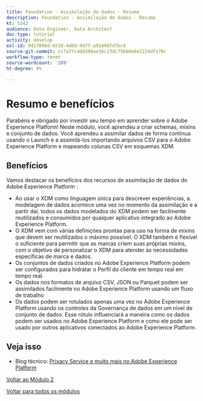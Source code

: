 ```yaml
---
title: Foundation - Assimilação de dados - Resumo
description: Foundation - Assimilação de dados - Resumo
kt: 5342
audience: Data Engineer, Data Architect
doc-type: tutorial
activity: develop
exl-id: 041f098d-6518-4db9-9d7f-a914907d7bc4
source-git-commit: cc7a77c4dd380ae1bc23dc75608e8e2224dfe78c
workflow-type: tm+mt
source-wordcount: '289'
ht-degree: 0%

---
```


# Resumo e benefícios

Parabéns e obrigado por investir seu tempo em aprender sobre o Adobe Experience Platform!
Neste módulo, você aprendeu a criar schemas, mixins e conjunto de dados. Você aprendeu a assimilar dados de forma contínua usando o Launch e a assimilá-los importando arquivos CSV para o Adobe Experience Platform e mapeando colunas CSV em esquemas XDM.

## Benefícios

Vamos destacar os benefícios dos recursos de assimilação de dados do Adobe Experience Platform :

- Ao usar o XDM como linguagem única para descrever experiências, a modelagem de dados acontece uma vez no momento da assimilação e a partir daí, todos os dados modelados do XDM podem ser facilmente reutilizados e consumidos por qualquer aplicativo integrado ao Adobe Experience Platform.
- O XDM vem com várias definições prontas para uso na forma de mixins que devem ser reutilizados o máximo possível. O XDM também é flexível o suficiente para permitir que as marcas criem suas próprias mixins, com o objetivo de personalizar o XDM para atender às necessidades específicas de marca e dados.
- Os conjuntos de dados criados no Adobe Experience Platform podem ser configurados para hidratar o Perfil do cliente em tempo real em tempo real.
- Os dados nos formatos de arquivo CSV, JSON ou Parquet podem ser assimilados facilmente no Adobe Experience Platform usando um fluxo de trabalho
- Os dados podem ser rotulados apenas uma vez no Adobe Experience Platform usando os controles da Governança de dados em um nível de conjunto de dados. Esse rótulo influenciará a maneira como os dados podem ser usados no Adobe Experience Platform e como ele pode ser usado por outros aplicativos conectados ao Adobe Experience Platform.

## Veja isso

- Blog técnico: [Privacy Service e muito mais no Adobe Experience Platform](https://medium.com/adobetech/privacy-services-and-beyond-in-adobe-experience-platform-31b8d7e9292)

[Voltar ao Módulo 2](./data-ingestion.md)

[Voltar para todos os módulos](../../overview.md)

